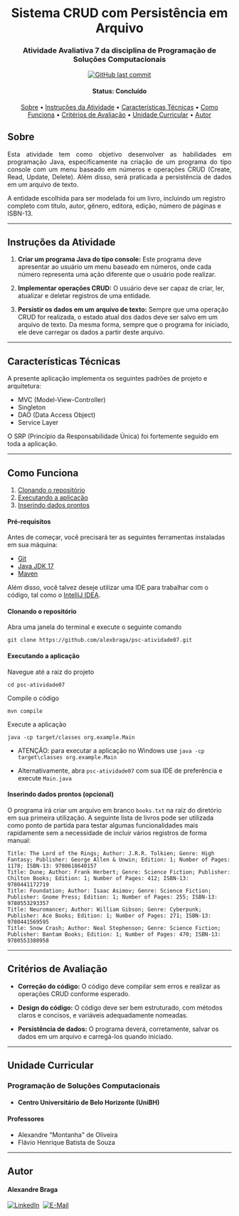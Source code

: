 <h1 align="center">
  Sistema CRUD com Persistência em Arquivo
</h1>

<h3 align="center">
    Atividade Avaliativa 7 da disciplina de Programação de Soluções Computacionais
</h3>

<p align="center">
  <a href="https://github.com/alexbraga/psc-atividade07/commits/master"><img alt="GitHub last commit" src="https://img.shields.io/github/last-commit/alexbraga/psc-atividade07"></a>
</p>

<h4 align="center">
	 Status: Concluído
</h4>

<p align="center">
 <a href="#sobre">Sobre</a> •
 <a href="#instruções-da-atividade">Instruções da Atividade</a> •
 <a href="#características-técnicas">Características Técnicas</a> •
 <a href="#como-funciona">Como Funciona</a> •
 <a href="#critérios-de-avaliação">Critérios de Avaliação</a> •
 <a href="#unidade-curricular">Unidade Curricular</a> •
 <a href="#autor">Autor</a>
</p>

## Sobre

<p align="justify">Esta atividade tem como objetivo desenvolver as habilidades em programação Java, especificamente na criação de um programa do tipo console com um menu baseado em números e operações CRUD (Create, Read, Update, Delete). Além disso, será praticada a persistência de dados em um arquivo de texto.

A entidade escolhida para ser modelada foi um livro, incluindo um registro completo com título, autor, gênero, editora, edição, número de páginas e ISBN-13.</p>

---

## Instruções da Atividade

1. **Criar um programa Java do tipo console:** Este programa deve apresentar ao usuário um menu baseado em números, onde cada número representa uma ação diferente que o usuário pode realizar.

2. **Implementar operações CRUD:** O usuário deve ser capaz de criar, ler, atualizar e deletar registros de uma entidade.

3. **Persistir os dados em um arquivo de texto:** Sempre que uma operação CRUD for realizada, o estado atual dos dados deve ser salvo em um arquivo de texto. Da mesma forma, sempre que o programa for iniciado, ele deve carregar os dados a partir deste arquivo.

---

## Características Técnicas

A presente aplicação implementa os seguintes padrões de projeto e arquitetura:

- MVC (Model-View-Controller)
- Singleton
- DAO (Data Access Object)
- Service Layer

O SRP (Princípio da Responsabilidade Única) foi fortemente seguido em toda a aplicação.

---

## Como Funciona

1. <a href="#clonando-o-repositório">Clonando o repositório</a>
2. <a href="#executando-a-aplicação">Executando a aplicação</a>
3. <a href="#inserindo-dados-prontos">Inserindo dados prontos</a>

#### Pré-requisitos

Antes de começar, você precisará ter as seguintes ferramentas instaladas em sua máquina:

- [Git](https://git-scm.com)
- [Java JDK 17](https://www.oracle.com/java/technologies/downloads/)
- [Maven](https://maven.apache.org/)

Além disso, você talvez deseje utilizar uma IDE para trabalhar com o código, tal como o
[IntelliJ IDEA](https://www.jetbrains.com/idea/).

#### Clonando o repositório

Abra uma janela do terminal e execute o seguinte comando
```
git clone https://github.com/alexbraga/psc-atividade07.git
```

#### Executando a aplicação

Navegue até a raiz do projeto
```
cd psc-atividade07
```

Compile o código
```
mvn compile
```

Execute a aplicação
```
java -cp target/classes org.example.Main
```
- ATENÇÃO: para executar a aplicação no Windows use `java -cp target\classes org.example.Main`

- Alternativamente, abra `psc-atividade07` com sua IDE de preferência e execute `Main.java`

#### Inserindo dados prontos (opcional)

O programa irá criar um arquivo em branco `books.txt` na raíz do diretório em sua primeira utilização. A seguinte lista de livros pode ser utilizada como ponto de partida para testar algumas funcionalidades mais rapidamente sem a necessidade de incluir vários registros de forma manual:

```
Title: The Lord of the Rings; Author: J.R.R. Tolkien; Genre: High Fantasy; Publisher: George Allen & Unwin; Edition: 1; Number of Pages: 1178; ISBN-13: 9780618640157
Title: Dune; Author: Frank Herbert; Genre: Science Fiction; Publisher: Chilton Books; Edition: 1; Number of Pages: 412; ISBN-13: 9780441172719
Title: Foundation; Author: Isaac Asimov; Genre: Science Fiction; Publisher: Gnome Press; Edition: 1; Number of Pages: 255; ISBN-13: 9780553293357
Title: Neuromancer; Author: William Gibson; Genre: Cyberpunk; Publisher: Ace Books; Edition: 1; Number of Pages: 271; ISBN-13: 9780441569595
Title: Snow Crash; Author: Neal Stephenson; Genre: Science Fiction; Publisher: Bantam Books; Edition: 1; Number of Pages: 470; ISBN-13: 9780553380958
```

---

## Critérios de Avaliação

- **Correção do código:** O código deve compilar sem erros e realizar as operações CRUD conforme esperado.

- **Design do código:** O código deve ser bem estruturado, com métodos claros e concisos, e variáveis adequadamente nomeadas.

- **Persistência de dados:** O programa deverá, corretamente, salvar os dados em um arquivo e carregá-los quando iniciado.

---

## Unidade Curricular

### Programação de Soluções Computacionais
  - #### Centro Universitário de Belo Horizonte (UniBH)

#### Professores
  - Alexandre "Montanha" de Oliveira
  - Flávio Henrique Batista de Souza

---

## Autor

<h4>Alexandre Braga</h4>

<div>
<a href="https://www.linkedin.com/in/alexgbraga/" target="_blank"><img src="https://img.shields.io/badge/-LinkedIn-blue?style=for-the-badge&logo=Linkedin&logoColor=white" alt="LinkedIn"></a>&nbsp;
<a href="mailto:contato@alexbraga.com.br" target="_blank"><img src="https://img.shields.io/badge/-email-c14438?style=for-the-badge&logo=Gmail&logoColor=white" alt="E-Mail"></a>
</div>